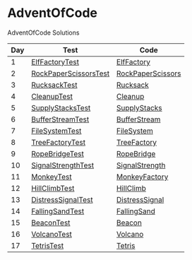 # AdventOfCode
AdventOfCode Solutions

| Day | Test                                                                                                       | Code                                                                                                |
|-----|------------------------------------------------------------------------------------------------------------|-----------------------------------------------------------------------------------------------------|
| 1   | [ElfFactoryTest](AOC/src/test/java/nl/roykovic/aoc/_2022/elf/ElfFactoryTest.java)                          | [ElfFactory](AOC/src/main/java/nl/roykovic/aoc/_2022/elf/ElfFactory.java)                           |
| 2   | [RockPaperScissorsTest](AOC/src/test/java/nl/roykovic/aoc/_2022/rockpaperscissors/RPSGameFactoryTest.java) | [RockPaperScissors](AOC/src/main/java/nl/roykovic/aoc/_2022/rockpaperscissors/RPSGameFactory.java)  |
| 3   | [RucksackTest](AOC/src/test/java/nl/roykovic/aoc/_2022/rucksack/RucksackFactoryTest.java)                  | [Rucksack](AOC/src/main/java/nl/roykovic/aoc/_2022/rucksack/RucksackFactory.java)                   |
| 4   | [CleanupTest](AOC/src/test/java/nl/roykovic/aoc/_2022/cleanup/CleanupRangeFactoryTest.java)                | [Cleanup](AOC/src/main/java/nl/roykovic/aoc/_2022/cleanup/CleanupRangeFactory.java)                 |
| 5   | [SupplyStacksTest](AOC/src/test/java/nl/roykovic/aoc/_2022/supplystacks/CraneFactoryTest.java)             | [SupplyStacks](AOC/src/main/java/nl/roykovic/aoc/_2022/supplystacks/CraneFactory.java)              |
| 6   | [BufferStreamTest](AOC/src/test/java/nl/roykovic/aoc/_2022/bufferstream/BufferStreamDecoderTest.java)      | [BufferStream](AOC/src/main/java/nl/roykovic/aoc/_2022/bufferstream/BufferStreamDecoder.java)       |
| 7   | [FileSystemTest](AOC/src/test/java/nl/roykovic/aoc/_2022/filesystem/FileSystemFactoryTest.java)            | [FileSystem](AOC/src/main/java/nl/roykovic/aoc/_2022/filesystem/FileSystemFactory.java)             |
| 8   | [TreeFactoryTest](AOC/src/test/java/nl/roykovic/aoc/_2022/trees/TreeFactoryTest.java)                      | [TreeFactory](AOC/src/main/java/nl/roykovic/aoc/_2022/trees/TreeFactory.java)                       |
| 9   | [RopeBridgeTest](AOC/src/test/java/nl/roykovic/aoc/_2022/ropebridge/RopeBridgeFactoryTest.java)            | [RopeBridge](AOC/src/main/java/nl/roykovic/aoc/_2022/ropebridge/RopeBridgeFactory.java)             |
| 10  | [SignalStrengthTest](AOC/src/test/java/nl/roykovic/aoc/_2022/signalstrength/CycleFactoryTest.java)         | [SignalStrength](AOC/src/main/java/nl/roykovic/aoc/_2022/signalstrength/CycleFactory.java)          |
| 11  | [MonkeyTest](AOC/src/test/java/nl/roykovic/aoc/_2022/monkey/MonkeyFactoryTest.java)                        | [MonkeyFactory](AOC/src/main/java/nl/roykovic/aoc/_2022/monkey/MonkeyFactory.java)                  |
| 12  | [HillClimbTest](AOC/src/test/java/nl/roykovic/aoc/_2022/hillclimb/NodeFactoryTest.java)                    | [HillClimb](AOC/src/main/java/nl/roykovic/aoc/_2022/hillclimb/NodeFactory.java)                     |
| 13  | [DistressSignalTest](AOC/src/test/java/nl/roykovic/aoc/_2022/distresssignal/PacketFactoryTest.java)        | [DistressSignal](AOC/src/main/java/nl/roykovic/aoc/_2022/distresssignal/PacketFactory.java)         |
| 14  | [FallingSandTest](AOC/src/test/java/nl/roykovic/aoc/_2022/fallingsand/FallingSandFactoryTest.java)         | [FallingSand](AOC/src/main/java/nl/roykovic/aoc/_2022/fallingsand/FallingSandFactory.java)          |
| 15  | [BeaconTest](AOC/src/test/java/nl/roykovic/aoc/_2022/beacon/SensorFactoryTest.java)                        | [Beacon](AOC/src/main/java/nl/roykovic/aoc/_2022/beacon/SensorFactory.java)                         |
| 16  | [VolcanoTest](AOC/src/test/java/nl/roykovic/aoc/_2022/volcano/VolcanoFactoryTest.java)                     | [Volcano](AOC/src/main/java/nl/roykovic/aoc/_2022/volcano/VolcanoFactory.java)                      |
| 17  | [TetrisTest](AOC/src/test/java/nl/roykovic/aoc/_2022/tetris/TetrisFactoryTest.java)                        | [Tetris](AOC/src/main/java/nl/roykovic/aoc/_2022/tetris/TetrisFactory.java)                         |
